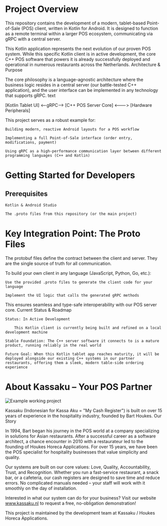 # Project Overview

This repository contains the development of a modern, tablet-based Point-of-Sale (POS) client, written in Kotlin for Android. It is designed to function as a remote terminal within a larger POS ecosystem, communicating via gRPC with a central server.

This Kotlin application represents the next evolution of our proven POS system. While this specific Kotlin client is in active development, the core C++ POS software that powers it is already successfully deployed and operational in numerous restaurants across the Netherlands.
Architecture & Purpose

The core philosophy is a language-agnostic architecture where the business logic resides in a central server (our battle-tested C++ application), and the user interface can be implemented in any technology that supports gRPC.
text

[Kotlin Tablet UI] <--gRPC--> [C++ POS Server Core] <---> [Hardware Peripherals]

This project serves as a robust example for:

    Building modern, reactive Android layouts for a POS workflow

    Implementing a full Point-of-Sale interface (order entry, modifications, payment)

    Using gRPC as a high-performance communication layer between different programming languages (C++ and Kotlin)

# Getting Started for Developers
## Prerequisites

    Kotlin & Android Studio

    The .proto files from this repository (or the main project)

# Key Integration Point: The Proto Files

The protobuf files define the contract between the client and server. They are the single source of truth for all communication.

To build your own client in any language (JavaScript, Python, Go, etc.):

    Use the provided .proto files to generate the client code for your language

    Implement the UI logic that calls the generated gRPC methods

This ensures seamless and type-safe interoperability with our POS server core.
Current Status & Roadmap

    Status: In Active Development

        This Kotlin client is currently being built and refined on a local development machine

    Stable Foundation: The C++ server software it connects to is a mature product, running reliably in the real world

    Future Goal: When this Kotlin tablet app reaches maturity, it will be deployed alongside our existing C++ systems in our partner restaurants, offering them a sleek, modern table-side ordering experience

# About Kassaku – Your POS Partner

![Example working project](https://www.kassaku.nl/wp-content/uploads/2023/07/wok.jpg)

Kassaku (Indonesian for Kassa Aku = "My Cash Register") is built on over 15 years of experience in the hospitality industry, founded by Bart Houkes.
Our Story

In 1994, Bart began his journey in the POS world at a company specializing in solutions for Asian restaurants. After a successful career as a software architect, a chance encounter in 2010 with a restaurateur led to the founding of Houkes Horeca Applications. For over 15 years, we have been the POS specialist for hospitality businesses that value simplicity and quality.

Our systems are built on our core values: Love, Quality, Accountability, Trust, and Recognition. Whether you run a fast-service restaurant, a snack bar, or a cafeteria, our cash registers are designed to save time and reduce errors. No complicated manuals needed – your staff will work with it smoothly on the day of installation.

Interested in what our system can do for your business? Visit our website www.kassaku.nl to request a free, no-obligation demonstration!

This project is maintained by the development team at Kassaku / Houkes Horeca Applications.
